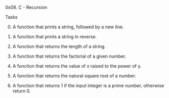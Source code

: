 0x08. C - Recursion

Tasks

0. A function that prints a string, followed by a new line.

1. A function that prints a string in reverse.

2. A function that returns the length of a string.

3. A function that returns the factorial of a given number.

4. A function that returns the value of x raised to the power of y.

5. A function that returns the natural square root of a number.

6. A function that returns 1 if the input integer is a prime number, otherwise return 0.
